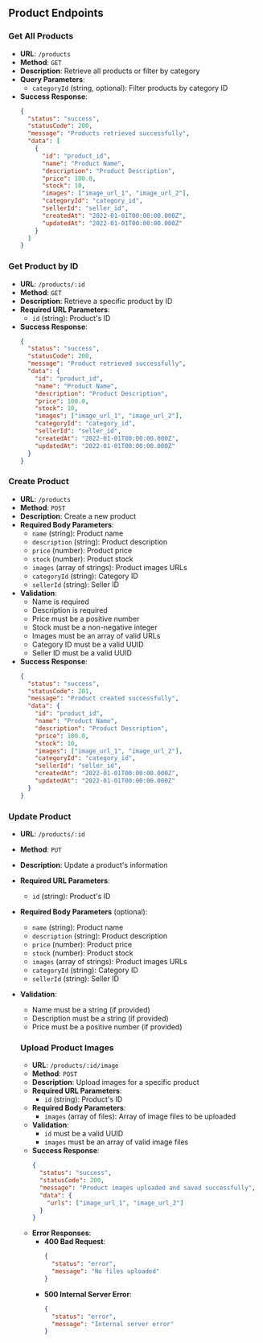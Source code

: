 ## Product Endpoints

### Get All Products

- **URL**: `/products`
- **Method**: `GET`
- **Description**: Retrieve all products or filter by category
- **Query Parameters**:
  - `categoryId` (string, optional): Filter products by category ID
- **Success Response**:
  ```json
  {
    "status": "success",
    "statusCode": 200,
    "message": "Products retrieved successfully",
    "data": [
      {
        "id": "product_id",
        "name": "Product Name",
        "description": "Product Description",
        "price": 100.0,
        "stock": 10,
        "images": ["image_url_1", "image_url_2"],
        "categoryId": "category_id",
        "sellerId": "seller_id",
        "createdAt": "2022-01-01T00:00:00.000Z",
        "updatedAt": "2022-01-01T00:00:00.000Z"
      }
    ]
  }
  ```

### Get Product by ID

- **URL**: `/products/:id`
- **Method**: `GET`
- **Description**: Retrieve a specific product by ID
- **Required URL Parameters**:
  - `id` (string): Product's ID
- **Success Response**:
  ```json
  {
    "status": "success",
    "statusCode": 200,
    "message": "Product retrieved successfully",
    "data": {
      "id": "product_id",
      "name": "Product Name",
      "description": "Product Description",
      "price": 100.0,
      "stock": 10,
      "images": ["image_url_1", "image_url_2"],
      "categoryId": "category_id",
      "sellerId": "seller_id",
      "createdAt": "2022-01-01T00:00:00.000Z",
      "updatedAt": "2022-01-01T00:00:00.000Z"
    }
  }
  ```

### Create Product

- **URL**: `/products`
- **Method**: `POST`
- **Description**: Create a new product
- **Required Body Parameters**:
  - `name` (string): Product name
  - `description` (string): Product description
  - `price` (number): Product price
  - `stock` (number): Product stock
  - `images` (array of strings): Product images URLs
  - `categoryId` (string): Category ID
  - `sellerId` (string): Seller ID
- **Validation**:
  - Name is required
  - Description is required
  - Price must be a positive number
  - Stock must be a non-negative integer
  - Images must be an array of valid URLs
  - Category ID must be a valid UUID
  - Seller ID must be a valid UUID
- **Success Response**:
  ```json
  {
    "status": "success",
    "statusCode": 201,
    "message": "Product created successfully",
    "data": {
      "id": "product_id",
      "name": "Product Name",
      "description": "Product Description",
      "price": 100.0,
      "stock": 10,
      "images": ["image_url_1", "image_url_2"],
      "categoryId": "category_id",
      "sellerId": "seller_id",
      "createdAt": "2022-01-01T00:00:00.000Z",
      "updatedAt": "2022-01-01T00:00:00.000Z"
    }
  }
  ```

### Update Product

- **URL**: `/products/:id`
- **Method**: `PUT`
- **Description**: Update a product's information
- **Required URL Parameters**:
  - `id` (string): Product's ID
- **Required Body Parameters** (optional):
  - `name` (string): Product name
  - `description` (string): Product description
  - `price` (number): Product price
  - `stock` (number): Product stock
  - `images` (array of strings): Product images URLs
  - `categoryId` (string): Category ID
  - `sellerId` (string): Seller ID
- **Validation**:

  - Name must be a string (if provided)
  - Description must be a string (if provided)
  - Price must be a positive number (if provided)

  ### Upload Product Images

  - **URL**: `/products/:id/image`
  - **Method**: `POST`
  - **Description**: Upload images for a specific product
  - **Required URL Parameters**:
    - `id` (string): Product's ID
  - **Required Body Parameters**:
    - `images` (array of files): Array of image files to be uploaded
  - **Validation**:
    - `id` must be a valid UUID
    - `images` must be an array of valid image files
  - **Success Response**:
    ```json
    {
      "status": "success",
      "statusCode": 200,
      "message": "Product images uploaded and saved successfully",
      "data": {
        "urls": ["image_url_1", "image_url_2"]
      }
    }
    ```
  - **Error Responses**:
    - **400 Bad Request**:
      ```json
      {
        "status": "error",
        "message": "No files uploaded"
      }
      ```
    - **500 Internal Server Error**:
      ```json
      {
        "status": "error",
        "message": "Internal server error"
      }
      ```
